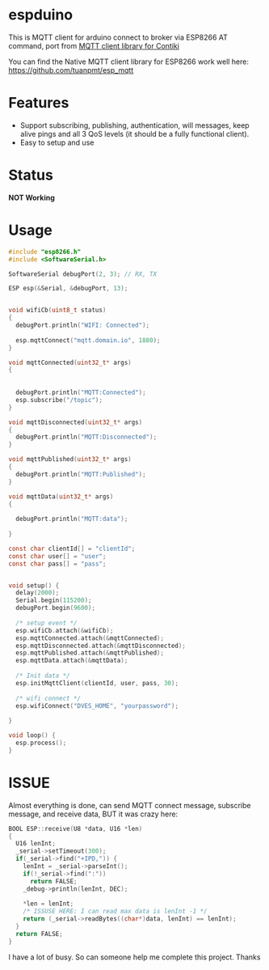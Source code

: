 espduino
========
This is MQTT client for arduino connect to broker via ESP8266 AT command, port from [MQTT client library for Contiki](https://github.com/esar/contiki-mqtt)

You can find the Native MQTT client library for ESP8266 work well here: https://github.com/tuanpmt/esp_mqtt


Features
========


- Support subscribing, publishing, authentication, will messages, keep alive pings and all 3 QoS levels (it should be a fully functional client).
- Easy to setup and use


Status
========
**NOT Working**


Usage
=======

```c
#include "esp8266.h"
#include <SoftwareSerial.h>

SoftwareSerial debugPort(2, 3); // RX, TX

ESP esp(&Serial, &debugPort, 13);


void wifiCb(uint8_t status)
{
  debugPort.println("WIFI: Connected");
  
  esp.mqttConnect("mqtt.domain.io", 1880);
}

void mqttConnected(uint32_t* args)
{
  
  
  debugPort.println("MQTT:Connected");
  esp.subscribe("/topic");
}

void mqttDisconnected(uint32_t* args)
{
  debugPort.println("MQTT:Disconnected");
}

void mqttPublished(uint32_t* args)
{
  debugPort.println("MQTT:Published");
}

void mqttData(uint32_t* args)
{
  
  debugPort.println("MQTT:data");
  
}

const char clientId[] = "clientId";
const char user[] = "user";
const char pass[] = "pass";


void setup() {
  delay(2000);
  Serial.begin(115200);
  debugPort.begin(9600);
  
  /* setup event */
  esp.wifiCb.attach(&wifiCb);
  esp.mqttConnected.attach(&mqttConnected);
  esp.mqttDisconnected.attach(&mqttDisconnected);
  esp.mqttPublished.attach(&mqttPublished);
  esp.mqttData.attach(&mqttData);
  
  /* Init data */
  esp.initMqttClient(clientId, user, pass, 30);
  
  /* wifi connect */
  esp.wifiConnect("DVES_HOME", "yourpassword");
  
}

void loop() {
  esp.process();
}

```
ISSUE
=====
Almost everything is done, can send MQTT connect message, subscribe message, and receive data, BUT it was crazy here:

```c
BOOL ESP::receive(U8 *data, U16 *len)
{
  U16 lenInt;
  _serial->setTimeout(300);
  if(_serial->find("+IPD,")) {
    lenInt = _serial->parseInt();
    if(!_serial->find(":"))
      return FALSE;
    _debug->println(lenInt, DEC);
   
    *len = lenInt;
    /* ISSUSE HERE: I can read max data is lenInt -1 */
    return (_serial->readBytes((char*)data, lenInt) == lenInt);  
  }
  return FALSE;
}
```

I have a lot of busy. So can someone help me complete this project.
Thanks